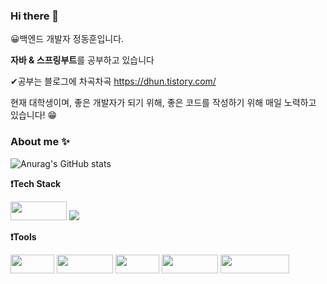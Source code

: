 
<!---
dhun0103/dhun0103 is a ✨ special ✨ repository because its `README.md` (this file) appears on your GitHub profile.
You can click the Preview link to take a look at your changes.
--->


### Hi there 👋

😀백엔드 개발자 정동훈입니다.

 **자바 & 스프링부트**를 공부하고 있습니다
<div>
 
 ✔공부는 블로그에 차곡차곡
 https://dhun.tistory.com/

 현재 대학생이며, 좋은 개발자가 되기 위해, 좋은 코드를 작성하기 위해 매일 노력하고 있습니다! 😁

 ### About me ✨

 
 ![Anurag's GitHub stats](https://github-readme-stats.vercel.app/api?username=dhun0103&show_icons=true&theme=dracula) 


<!---
 ![Top Langs](https://github-readme-stats.vercel.app/api/top-langs/?username=dhun0103&layout=compact&theme=tokyonight)
dhun0103/dhun0103 is a ✨ special ✨ repository because its `README.md` (this file) appears on your GitHub profile.
You can click the Preview link to take a look at your changes.
--->

  
**❗Tech Stack**
<p></p>


 <img src= "https://img.shields.io/badge/java-%23ED8B00.svg?style=for-the-badge&logo=java&logoColor=white" width="90" height="30"/>
 <!-- <img src= "https://img.shields.io/badge/spring-%236DB33F.svg?style=for-the-badge&logo=spring&logoColor=white" width="100" height="30"/> -->
 <img src="https://img.shields.io/badge/Springboot-6DB33F?style=for-the-badge&logo=Springboot&logoColor=white">
<div>
  
**❗Tools**
  <p></p>
  <p>
  <img src= "https://img.shields.io/badge/AWS-%23FF9900.svg?style=for-the-badge&logo=amazon-aws&logoColor=white" width="70" height="30"/>
<img src= "https://img.shields.io/badge/Slack-4A154B?style=for-the-badge&logo=slack&logoColor=white" width="90" height="30"/>
<img src= "https://img.shields.io/badge/git-%23F05033.svg?style=for-the-badge&logo=git&logoColor=white" width="70" height="30"/>
<img src= "https://img.shields.io/badge/github-%23121011.svg?style=for-the-badge&logo=github&logoColor=white" width="90" height="30"/>
   <img src= "https://img.shields.io/badge/IntelliJIDEA-000000.svg?style=for-the-badge&logo=intellij-idea&logoColor=white" width="110" height="30"/>
  
